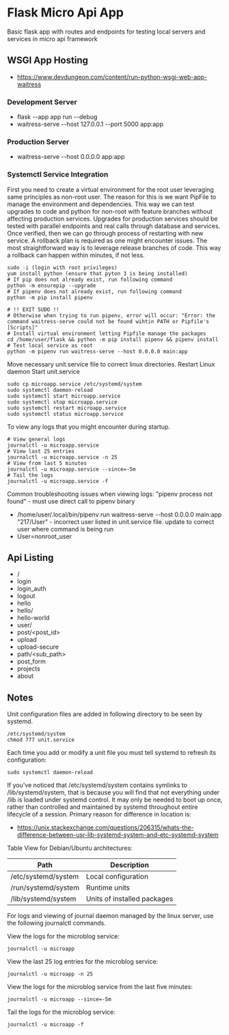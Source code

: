# Flask Micro Api App

Basic flask app with routes and endpoints for testing local servers and services in micro api framework

## WSGI App Hosting
- https://www.devdungeon.com/content/run-python-wsgi-web-app-waitress

### Development Server
- flask --app app run --debug
- waitress-serve --host 127.0.0.1 --port 5000 app:app

### Production Server
- waitress-serve --host 0.0.0.0 app:app

### Systemctl Service Integration
First you need to create a virtual environment for the root user leveraging same principles as non-root user.
The reason for this is we want PipFile to manage the environment and dependencies. This way we can 
test upgrades to code and python for non-root with feature branches without affecting production services.
Upgrades for production services should be tested with parallel endpoints and real calls through database and services.
Once verified, then we can go through process of restarting with new service. A rollback plan is required as one
might encounter issues. The most straightforward way is to leverage release branches of code. This way a rollback can 
happen within minutes, if not less.

```shell
sudo -i (login with root privileges)
yum install python (ensure that pyton 3 is being installed)
# If pip does not already exist, run following command
python -m ensurepip --upgrade
# If pipenv does not already exist, run following command
python -m pip install pipenv

# !! EXIT SUDO !!
# Otherwise when trying to run pipenv, error will occur: "Error: the command waitress-serve could not be found wihtin PATH or Pipfile's [Scripts]"
# Install virtual environment letting Pipfile manage the packages
cd /home/user/flask && python -m pip install pipenv && pipenv install
# Test local service as root
python -m pipenv run waitress-serve --host 0.0.0.0 main:app
```

Move necessary unit.service file to correct linux directories.
Restart Linux daemon
Start unit.service

```shell
sudo cp microapp.service /etc/systemd/system
sudo systemctl daemon-reload
sudo systemctl start microapp.service
sudo systemctl stop microapp.service
sudo systemctl restart microapp.service
sudo systemctl status microapp.service
```

To view any logs that you might encounter during startup.

```shell
# View general logs
journalctl -u microapp.service
# View last 25 entries
journalctl -u microapp.service -n 25
# View from last 5 minutes
journalctl -u microapp.service --since=-5m
# Tail the logs
journalctl -u microapp.service -f
```

Common troubleshooting issues when viewing logs:
"pipenv process not found" - must use direct call to pipenv binary
- /home/user/.local/bin/pipenv run waitress-serve --host 0.0.0.0 main:app
"217/User" - incorrect user listed in unit.service file. update to correct user where command is being run
- User=nonroot_user

## Api Listing
- /
- login
- login_auth
- logout
- hello
- hello/<name>
- hello-world
- user/<username>
- post/<post_id>
- upload
- upload-secure
- path/<sub_path>
- post_form
- projects
- about

## Notes

Unit configuration files are added in following directory to be seen by systemd.

```shell
/etc/systemd/system
chmod 777 unit.service
```

Each time you add or modify a unit file you must tell systemd to refresh its configuration:

```shell
sudo systemctl daemon-reload
```

If you've noticed that /etc/systemd/system contains symlinks to /lib/systemd/system, that is because
you will find that not everything under /lib is loaded under systemd control. It may only 
be needed to boot up once, rather than controlled and maintained by systemd throughout
entire lifecycle of a session.
Primary reason for difference in location is:
- https://unix.stackexchange.com/questions/206315/whats-the-difference-between-usr-lib-systemd-system-and-etc-systemd-system

Table View for Debian/Ubuntu architectures:

| Path                 | Description                  |
|----------------------|------------------------------|
| /etc/systemd/system  | Local configuration          |
| /run/systemd/system  | Runtime units                |
| /lib/systemd/system  | Units of installed packages  |

For logs and viewing of journal daemon managed by the linux server, use the following journalctl commands.

View the logs for the microblog service:
```shell
journalctl -u microapp
```

View the last 25 log entries for the microblog service:
```shell
journalctl -u microapp -n 25
```

View the logs for the microblog service from the last five minutes:
```shell
journalctl -u microapp --since=-5m
```

Tail the logs for the microblog service:
```shell
journalctl -u microapp -f
```
